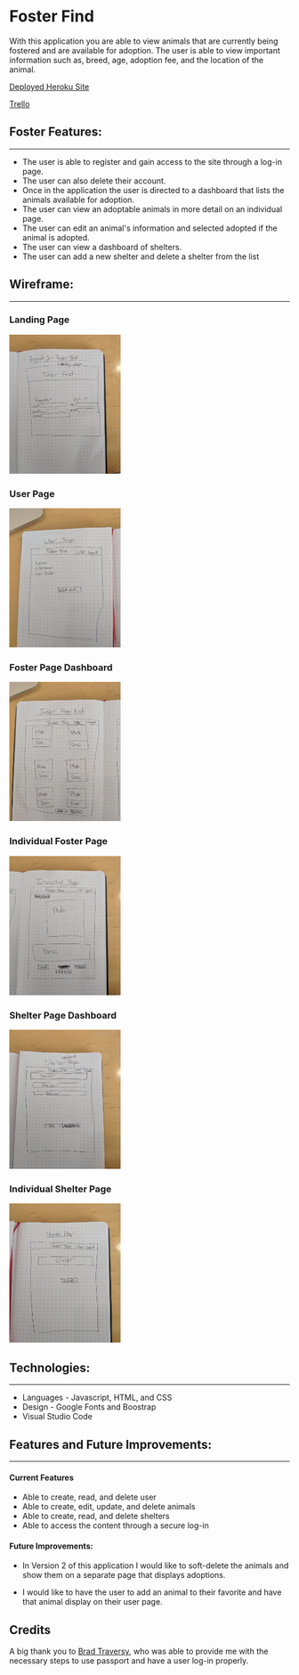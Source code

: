 # Foster Find

With this application you are able to view animals that are currently being fostered and are available for adoption. The user is able to view important information such as, breed, age, adoption fee, and the location of the animal.

[Deployed Heroku Site]()

[Trello](https://trello.com/b/OZiwvSq2/foster-find)

## Foster Features:
___
* The user is able to register and gain access to the site through a log-in page.
* The user can also delete their account.
* Once in the application the user is directed to a dashboard that lists the animals available for adoption.
* The user can view an adoptable animals in more detail on an individual page.
* The user can edit an animal's information and selected adopted if the animal is adopted.
* The user can view a dashboard of shelters.
* The user can add a new shelter and delete a shelter from the list

## Wireframe:
___

### Landing Page
<img src='media/landing_page.jpg' alt='landing page' height=250 width=200/>

### User Page
<img src='media/user_page.jpg' alt='user page' height=250 width=200/>

### Foster Page Dashboard
<img src='media/foster_dashboard.jpg' alt='foster page dashboard' height=250 width=200/>

### Individual Foster Page
<img src='media/individual_foster_page.jpg' alt='individual foster page' height=250 width=200/>

### Shelter Page Dashboard
<img src='media/shelter_dashboard.jpg' alt='shelter page dashboard' height=250 width=200/>

### Individual Shelter Page
<img src='media/shelter_page.jpg' alt='individual shelter page' height=250 width=200/>

## Technologies:
___

* Languages - Javascript, HTML, and CSS
* Design - Google Fonts and Boostrap
* Visual Studio Code

## Features and Future Improvements:
___

#### Current Features

* Able to create, read, and delete user
* Able to create, edit, update, and delete animals
* Able to create, read, and delete shelters
* Able to access the content through a secure log-in

#### Future Improvements:

* In Version 2 of this application I would like to soft-delete the animals and show them on a separate page that displays adoptions.

* I would like to have the user to add an animal to their favorite and have that animal display on their user page.

## Credits

A big thank you to [Brad Traversy](https://github.com/bradtraversy/node_passport_login), who was able to provide me with the necessary steps to use passport and have a user log-in properly. 